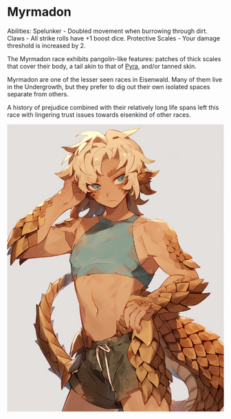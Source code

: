 # Myrmadon

Abilities: Spelunker - Doubled movement when burrowing through dirt.
Claws - All strike rolls have +1 boost dice.
Protective Scales - Your damage threshold is increased by 2.

The Myrmadon race exhibits pangolin-like features: patches of thick scales that cover their body, a tail akin to that of [Pyra](Pyra%20b6f6d8dd544a49fb8facfbf8b19b3263.md), and/or tanned skin.

Myrmadon are one of the lesser seen races in Eisenwald. Many of them live in the Undergrowth, but they prefer to dig out their own isolated spaces separate from others.

A history of prejudice combined with their relatively long life spans left this race with lingering trust issues towards eisenkind of other races.

![Untitled](Myrmadon%208f0b2671ac66459c9e56ec0c4155abef/Untitled.png)
